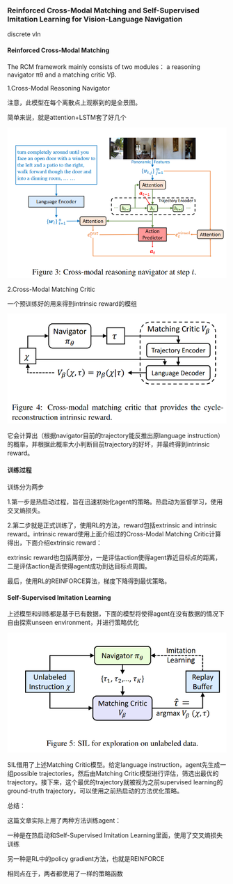 ### Reinforced Cross-Modal Matching and Self-Supervised Imitation Learning  for Vision-Language Navigation

discrete vln

#### Reinforced Cross-Modal Matching

The RCM framework mainly consists of two modules： a reasoning navigator πθ and a matching critic Vβ.

1.Cross-Modal Reasoning Navigator

注意，此模型在每个离散点上观察到的是全景图。

简单来说，就是attention+LSTM套了好几个

![883f71abe7ffb66dc601794f0c0b7ff2](assets/883f71abe7ffb66dc601794f0c0b7ff2.png)

2.Cross-Modal Matching Critic

一个预训练好的用来得到intrinsic reward的模组

![30574d95d56e1f63f6f0ba39f13b21a2](assets/30574d95d56e1f63f6f0ba39f13b21a2.png)

它会计算出（根据navigator目前的trajectory能反推出原language instruction）的概率，并根据此概率大小判断目前trajectory的好坏，并最终得到intrinsic reward。

#### 训练过程

训练分为两步

1.第一步是热启动过程，旨在迅速初始化agent的策略。热启动为监督学习，使用交叉熵损失。

2.第二步就是正式训练了，使用RL的方法，reward包括extrinsic and intrinsic reward。intrinsic reward使用上面介绍过的Cross-Modal Matching Critic计算得出，下面介绍extrinsic reward：

extrinsic reward也包括两部分，一是评估action使得agent靠近目标点的距离，二是评估action是否使得agent成功到达目标点周围。

最后，使用RL的REINFORCE算法，梯度下降得到最优策略。

#### Self-Supervised Imitation Learning

上述模型和训练都是基于已有数据，下面的模型将使得agent在没有数据的情况下自由探索unseen environment，并进行策略优化

![41af613343d086b5a485294ed7cd2d5c](assets/41af613343d086b5a485294ed7cd2d5c.png)

SIL借用了上述Matching Critic模型。给定language instruction，agent先生成一组possible trajectories，然后由Matching Critic模型进行评估，筛选出最优的trajectory。接下来，这个最优的trajectory就被视为之前supervised learning的ground-truth trajectory，可以使用之前热启动的方法优化策略。





总结：

这篇文章实际上用了两种方法训练agent：

一种是在热启动和Self-Supervised Imitation Learning里面，使用了交叉熵损失训练

另一种是RL中的policy gradient方法，也就是REINFORCE

相同点在于，两者都使用了一样的策略函数

